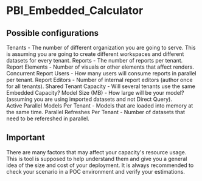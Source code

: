 # PBI_Embedded_Calculator

## Possible configurations
Tenants	- The number of different organization you are going to serve. This is assuming you are going to create different workspaces and different datasets for every tenant.
Reports	- The number of reports per tenant.
Report Elements	- Number of visuals or other elements that affect renders.
Concurrent Report Users	- How many users will consume reports in parallel per tenant.
Report Editors - Number of internal report editors (author once for all tenants).
Shared Tenant Capacity	- Will several tenants use the same Embedded Capacity?
Model Size (MB)	- How large will be your model? (assuming you are using imported datasets and not Direct Query).		
Active Parallel Models Per Tenant - Models that are loaded into memory at the same time.
Parallel Refreshes Per Tenant - Number of datasets that need to be refereshed in parallel.

## Important
There are many factors that may affect your capacity's resource usage. This is tool is supposed to help understand them and give you a general idea of the size and cost of your deployment.
It is always recommended to check your scenario in a POC environment and verify your estimations.